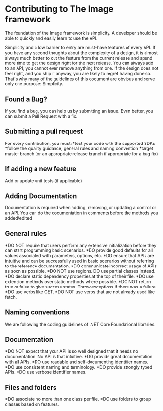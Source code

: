 <h1>Contributing to The Image framework</h1>

The foundation of the Image framework is simplicity. A developer should be able to quickly and easily learn to use the API.

Simplicity and a low barrier to entry are must-have features of every API. If you have any second thoughts about the complexity of a design, it is almost always much better to cut the feature from the current release and spend more time to get the design right for the next release.
You can always add to an API, you cannot ever remove anything from one. If the design does not feel right, and you ship it anyway, you are likely to regret having done so.
That's why many of the guidelines of this document are obvious and serve only one purpose: Simplicity.

<h2>Found a Bug?</h2>
If you find a bug, you can help us by submitting an issue. Even better, you can submit a Pull Request with a fix.

<h2>Submitting a pull request</h2>

For every contribution, you must:
*test your code with the supported SDKs
*follow the quality guidance, general rules and naming convention
*target master branch (or an appropriate release branch if appropriate for a bug fix)

<h2>If adding a new feature</h2>
Add or update unit tests (if applicable)

<h2>Adding Documentation</h2>
Documentation is required when adding, removing, or updating a control or an API. You can do the documentation in comments before the methods you added/edited

<h2>General rules</h2>
*DO NOT require that users perform any extensive initialization before they can start programming basic scenarios.
*DO provide good defaults for all values associated with parameters, options, etc.
*DO ensure that APIs are intuitive and can be successfully used in basic scenarios without referring to the reference documentation.
*DO communicate incorrect usage of APIs as soon as possible.
*DO NOT use regions. DO use partial classes instead.
*DO declare static dependency properties at the top of their file.
*DO use extension methods over static methods where possible.
*DO NOT return true or false to give success status. Throw exceptions if there was a failure.
*DO use verbs like GET.
*DO NOT use verbs that are not already used like fetch.

<h2>Naming conventions</h2>
We are following the coding guidelines of .NET Core Foundational libraries.

<h2>Documentation</h2>
*DO NOT expect that your API is so well designed that it needs no documentation. No API is that intuitive.
*DO provide great documentation with all APIs.
*DO use readable and self-documenting identifier names.
*DO use consistent naming and terminology.
*DO provide strongly typed APIs.
*DO use verbose identifier names.

<h2>Files and folders</h2>
*DO associate no more than one class per file.
*DO use folders to group classes based on features.
